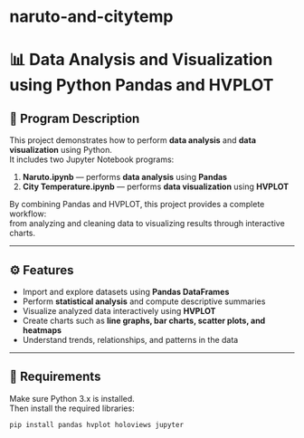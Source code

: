 # naruto-and-citytemp
# 📊 Data Analysis and Visualization using Python Pandas and HVPLOT

## 📝 Program Description
This project demonstrates how to perform **data analysis** and **data visualization** using Python.  
It includes two Jupyter Notebook programs:

1. **Naruto.ipynb** — performs **data analysis** using **Pandas**  
2. **City Temperature.ipynb** — performs **data visualization** using **HVPLOT**

By combining Pandas and HVPLOT, this project provides a complete workflow:  
from analyzing and cleaning data to visualizing results through interactive charts.

---

## ⚙️ Features
- Import and explore datasets using **Pandas DataFrames**  
- Perform **statistical analysis** and compute descriptive summaries  
- Visualize analyzed data interactively using **HVPLOT**  
- Create charts such as **line graphs, bar charts, scatter plots, and heatmaps**  
- Understand trends, relationships, and patterns in the data  

---

## 🧰 Requirements
Make sure Python 3.x is installed.  
Then install the required libraries:

```bash
pip install pandas hvplot holoviews jupyter

